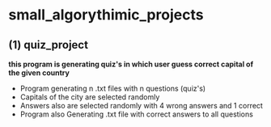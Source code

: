 # small_algorythimic_projects


## (1) quiz_project
**this program is generating  quiz's in which user guess correct capital of the given country**
* Program generating n .txt files with n questions (quiz's)
* Capitals of the city are selected randomly 
* Answers also are selected randomly with 4 wrong answers and 1 correct
* Program also Generating .txt file with correct answers to all questions
